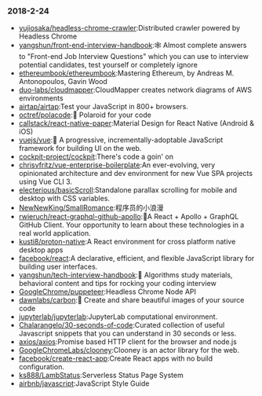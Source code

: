 ### 2018-2-24 
* [yujiosaka/headless-chrome-crawler](https://github.com//yujiosaka/headless-chrome-crawler):Distributed crawler powered by Headless Chrome 
* [yangshun/front-end-interview-handbook](https://github.com//yangshun/front-end-interview-handbook):🕸 Almost complete answers to "Front-end Job Interview Questions" which you can use to interview potential candidates, test yourself or completely ignore 
* [ethereumbook/ethereumbook](https://github.com//ethereumbook/ethereumbook):Mastering Ethereum, by Andreas M. Antonopoulos, Gavin Wood 
* [duo-labs/cloudmapper](https://github.com//duo-labs/cloudmapper):CloudMapper creates network diagrams of AWS environments 
* [airtap/airtap](https://github.com//airtap/airtap):Test your JavaScript in 800+ browsers. 
* [octref/polacode](https://github.com//octref/polacode):📸 Polaroid for your code 
* [callstack/react-native-paper](https://github.com//callstack/react-native-paper):Material Design for React Native (Android & iOS) 
* [vuejs/vue](https://github.com//vuejs/vue):🖖 A progressive, incrementally-adoptable JavaScript framework for building UI on the web. 
* [cockpit-project/cockpit](https://github.com//cockpit-project/cockpit):There's code a goin' on 
* [chrisvfritz/vue-enterprise-boilerplate](https://github.com//chrisvfritz/vue-enterprise-boilerplate):An ever-evolving, very opinionated architecture and dev environment for new Vue SPA projects using Vue CLI 3. 
* [electerious/basicScroll](https://github.com//electerious/basicScroll):Standalone parallax scrolling for mobile and desktop with CSS variables. 
* [NewNewKing/SmallRomance](https://github.com//NewNewKing/SmallRomance):程序员的小浪漫 
* [rwieruch/react-graphql-github-apollo](https://github.com//rwieruch/react-graphql-github-apollo):🚀A React + Apollo + GraphQL GitHub Client. Your opportunity to learn about these technologies in a real world application. 
* [kusti8/proton-native](https://github.com//kusti8/proton-native):A React environment for cross platform native desktop apps 
* [facebook/react](https://github.com//facebook/react):A declarative, efficient, and flexible JavaScript library for building user interfaces. 
* [yangshun/tech-interview-handbook](https://github.com//yangshun/tech-interview-handbook):💯 Algorithms study materials, behavioral content and tips for rocking your coding interview 
* [GoogleChrome/puppeteer](https://github.com//GoogleChrome/puppeteer):Headless Chrome Node API 
* [dawnlabs/carbon](https://github.com//dawnlabs/carbon):🎨 Create and share beautiful images of your source code 
* [jupyterlab/jupyterlab](https://github.com//jupyterlab/jupyterlab):JupyterLab computational environment. 
* [Chalarangelo/30-seconds-of-code](https://github.com//Chalarangelo/30-seconds-of-code):Curated collection of useful Javascript snippets that you can understand in 30 seconds or less. 
* [axios/axios](https://github.com//axios/axios):Promise based HTTP client for the browser and node.js 
* [GoogleChromeLabs/clooney](https://github.com//GoogleChromeLabs/clooney):Clooney is an actor library for the web. 
* [facebook/create-react-app](https://github.com//facebook/create-react-app):Create React apps with no build configuration. 
* [ks888/LambStatus](https://github.com//ks888/LambStatus):Serverless Status Page System 
* [airbnb/javascript](https://github.com//airbnb/javascript):JavaScript Style Guide 
